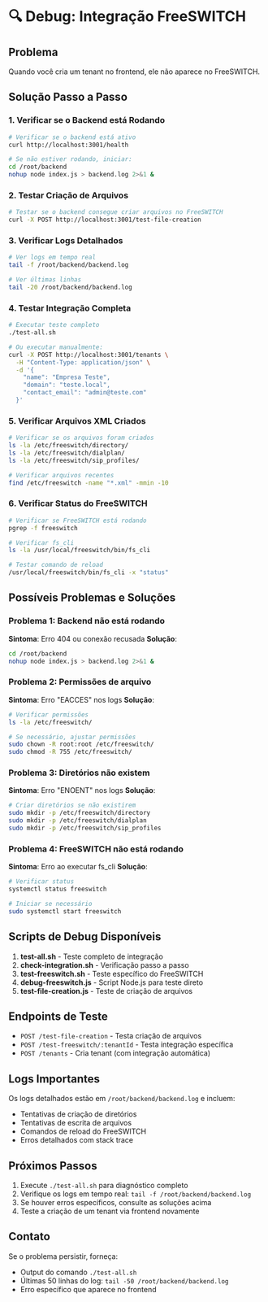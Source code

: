 # 🔍 Debug: Integração FreeSWITCH

## Problema
Quando você cria um tenant no frontend, ele não aparece no FreeSWITCH.

## Solução Passo a Passo

### 1. Verificar se o Backend está Rodando
```bash
# Verificar se o backend está ativo
curl http://localhost:3001/health

# Se não estiver rodando, iniciar:
cd /root/backend
nohup node index.js > backend.log 2>&1 &
```

### 2. Testar Criação de Arquivos
```bash
# Testar se o backend consegue criar arquivos no FreeSWITCH
curl -X POST http://localhost:3001/test-file-creation
```

### 3. Verificar Logs Detalhados
```bash
# Ver logs em tempo real
tail -f /root/backend/backend.log

# Ver últimas linhas
tail -20 /root/backend/backend.log
```

### 4. Testar Integração Completa
```bash
# Executar teste completo
./test-all.sh

# Ou executar manualmente:
curl -X POST http://localhost:3001/tenants \
  -H "Content-Type: application/json" \
  -d '{
    "name": "Empresa Teste",
    "domain": "teste.local", 
    "contact_email": "admin@teste.com"
  }'
```

### 5. Verificar Arquivos XML Criados
```bash
# Verificar se os arquivos foram criados
ls -la /etc/freeswitch/directory/
ls -la /etc/freeswitch/dialplan/
ls -la /etc/freeswitch/sip_profiles/

# Verificar arquivos recentes
find /etc/freeswitch -name "*.xml" -mmin -10
```

### 6. Verificar Status do FreeSWITCH
```bash
# Verificar se FreeSWITCH está rodando
pgrep -f freeswitch

# Verificar fs_cli
ls -la /usr/local/freeswitch/bin/fs_cli

# Testar comando de reload
/usr/local/freeswitch/bin/fs_cli -x "status"
```

## Possíveis Problemas e Soluções

### Problema 1: Backend não está rodando
**Sintoma**: Erro 404 ou conexão recusada
**Solução**: 
```bash
cd /root/backend
nohup node index.js > backend.log 2>&1 &
```

### Problema 2: Permissões de arquivo
**Sintoma**: Erro "EACCES" nos logs
**Solução**:
```bash
# Verificar permissões
ls -la /etc/freeswitch/

# Se necessário, ajustar permissões
sudo chown -R root:root /etc/freeswitch/
sudo chmod -R 755 /etc/freeswitch/
```

### Problema 3: Diretórios não existem
**Sintoma**: Erro "ENOENT" nos logs
**Solução**:
```bash
# Criar diretórios se não existirem
sudo mkdir -p /etc/freeswitch/directory
sudo mkdir -p /etc/freeswitch/dialplan
sudo mkdir -p /etc/freeswitch/sip_profiles
```

### Problema 4: FreeSWITCH não está rodando
**Sintoma**: Erro ao executar fs_cli
**Solução**:
```bash
# Verificar status
systemctl status freeswitch

# Iniciar se necessário
sudo systemctl start freeswitch
```

## Scripts de Debug Disponíveis

1. **test-all.sh** - Teste completo de integração
2. **check-integration.sh** - Verificação passo a passo
3. **test-freeswitch.sh** - Teste específico do FreeSWITCH
4. **debug-freeswitch.js** - Script Node.js para teste direto
5. **test-file-creation.js** - Teste de criação de arquivos

## Endpoints de Teste

- `POST /test-file-creation` - Testa criação de arquivos
- `POST /test-freeswitch/:tenantId` - Testa integração específica
- `POST /tenants` - Cria tenant (com integração automática)

## Logs Importantes

Os logs detalhados estão em `/root/backend/backend.log` e incluem:
- Tentativas de criação de diretórios
- Tentativas de escrita de arquivos
- Comandos de reload do FreeSWITCH
- Erros detalhados com stack trace

## Próximos Passos

1. Execute `./test-all.sh` para diagnóstico completo
2. Verifique os logs em tempo real: `tail -f /root/backend/backend.log`
3. Se houver erros específicos, consulte as soluções acima
4. Teste a criação de um tenant via frontend novamente

## Contato

Se o problema persistir, forneça:
- Output do comando `./test-all.sh`
- Últimas 50 linhas do log: `tail -50 /root/backend/backend.log`
- Erro específico que aparece no frontend 